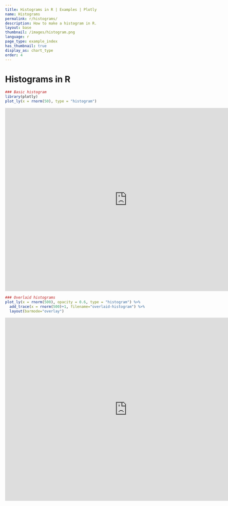 ```yaml
---
title: Histograms in R | Examples | Plotly
name: Histograms
permalink: r/histograms/
description: How to make a histogram in R.
layout: base
thumbnail: /images/histogram.png
language: r
page_type: example_index
has_thumbnail: true
display_as: chart_type
order: 4
---
```




# Histograms in R



```r
### Basic histogram
library(plotly)
plot_ly(x = rnorm(50), type = "histogram")
```

<iframe height="600" id="igraph" scrolling="no" seamless="seamless" src="https://plot.ly/~RPlotBot/255.embed" width="800" frameBorder="0"></iframe>

```r
### Overlaid histograms
plot_ly(x = rnorm(500), opacity = 0.6, type = "histogram") %>%
  add_trace(x = rnorm(500)+1, filename="overlaid-histogram") %>%
  layout(barmode="overlay")
```

<iframe height="600" id="igraph" scrolling="no" seamless="seamless" src="https://plot.ly/~RPlotBot/257.embed" width="800" frameBorder="0"></iframe>
